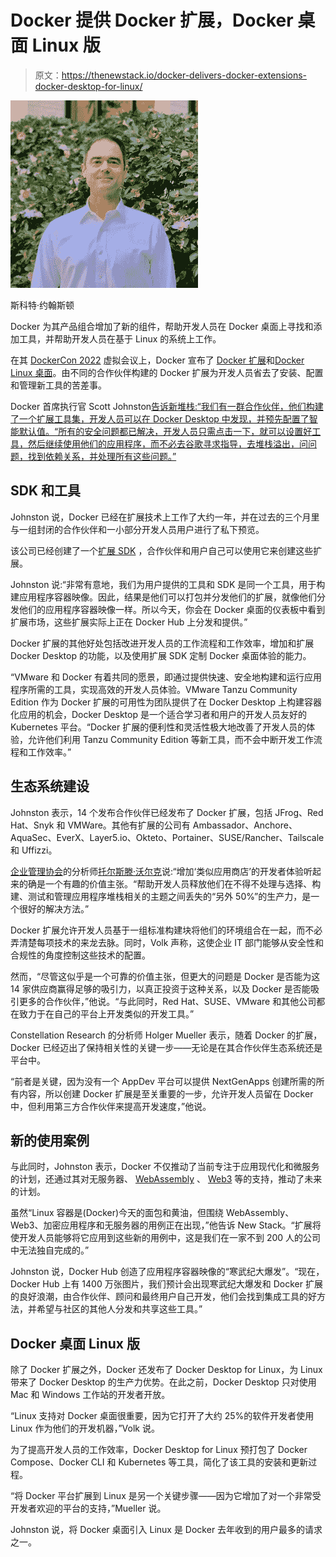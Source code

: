 # Docker 提供 Docker 扩展，Docker 桌面 Linux 版

> 原文：<https://thenewstack.io/docker-delivers-docker-extensions-docker-desktop-for-linux/>

![](img/9555984d94d923c5e5c763944683ef97.png)

斯科特·约翰斯顿

Docker 为其产品组合增加了新的组件，帮助开发人员在 Docker 桌面上寻找和添加工具，并帮助开发人员在基于 Linux 的系统上工作。

在其 [DockerCon 2022](https://docker.events.cube365.net/dockercon/2022) 虚拟会议上，Docker 宣布了 [Docker 扩展](https://www.docker.com/blog/docker-extensions-discover-build-integrate-new-tools-into-docker-desktop/)和[Docker Linux 桌面](https://www.docker.com/blog/the-magic-of-docker-desktop-is-now-available-on-linux/)。由不同的合作伙伴构建的 Docker 扩展为开发人员省去了安装、配置和管理新工具的苦差事。

Docker 首席执行官 Scott Johnston[告诉新堆栈:“我们有一群合作伙伴，他们构建了一个扩展工具集，开发人员可以在 Docker Desktop 中发现，并预先配置了智能默认值。“所有的安全问题都已解决，开发人员只需点击一下，就可以设置好工具，然后继续使用他们的应用程序，而不必去谷歌寻求指导，去堆栈溢出，问问题，找到依赖关系，并处理所有这些问题。”](https://www.linkedin.com/in/scottcjohnston/)

## SDK 和工具

Johnston 说，Docker 已经在扩展技术上工作了大约一年，并在过去的三个月里与一组封闭的合作伙伴和一小部分开发人员用户进行了私下预览。

该公司已经创建了一个[扩展 SDK](https://docs.docker.com/desktop/extensions-sdk/) ，合作伙伴和用户自己可以使用它来创建这些扩展。

Johnston 说:“非常有意地，我们为用户提供的工具和 SDK 是同一个工具，用于构建应用程序容器映像。因此，结果是他们可以打包并分发他们的扩展，就像他们分发他们的应用程序容器映像一样。所以今天，你会在 Docker 桌面的仪表板中看到扩展市场，这些扩展实际上正在 Docker Hub 上分发和提供。”

Docker 扩展的其他好处包括改进开发人员的工作流程和工作效率，增加和扩展 Docker Desktop 的功能，以及使用扩展 SDK 定制 Docker 桌面体验的能力。

“VMware 和 Docker 有着共同的愿景，即通过提供快速、安全地构建和运行应用程序所需的工具，实现高效的开发人员体验。VMware Tanzu Community Edition 作为 Docker 扩展的可用性为团队提供了在 Docker Desktop 上构建容器化应用的机会，Docker Desktop 是一个适合学习者和用户的开发人员友好的 Kubernetes 平台。“Docker 扩展的便利性和灵活性极大地改善了开发人员的体验，允许他们利用 Tanzu Community Edition 等新工具，而不会中断开发工作流程和工作效率。”

## 生态系统建设

Johnston 表示，14 个发布合作伙伴已经发布了 Docker 扩展，包括 JFrog、Red Hat、Snyk 和 VMWare。其他有扩展的公司有 Ambassador、Anchore、AquaSec、EverX、Layer5.io、Okteto、Portainer、SUSE/Rancher、Tailscale 和 Uffizzi。

[企业管理协会](https://www.enterprisemanagement.com/)的分析师[托尔斯滕·沃尔克](https://www.linkedin.com/in/torstenvolk/)说:“增加‘类似应用商店’的开发者体验听起来的确是一个有趣的价值主张。“帮助开发人员释放他们在不得不处理与选择、构建、测试和管理应用程序堆栈相关的主题之间丢失的“另外 50%”的生产力，是一个很好的解决方法。”

Docker 扩展允许开发人员基于一组标准构建块将他们的环境组合在一起，而不必弄清楚每项技术的来龙去脉。同时，Volk 声称，这使企业 IT 部门能够从安全性和合规性的角度控制这些技术的配置。

然而，“尽管这似乎是一个可靠的价值主张，但更大的问题是 Docker 是否能为这 14 家供应商赢得足够的吸引力，以真正投资于这种关系，以及 Docker 是否能吸引更多的合作伙伴，”他说。“与此同时，Red Hat、SUSE、VMware 和其他公司都在致力于在自己的平台上开发类似的开发工具。”

Constellation Research 的分析师 Holger Mueller 表示，随着 Docker 的扩展，Docker 已经迈出了保持相关性的关键一步——无论是在其合作伙伴生态系统还是平台中。

“前者是关键，因为没有一个 AppDev 平台可以提供 NextGenApps 创建所需的所有内容，所以创建 Docker 扩展是至关重要的一步，允许开发人员留在 Docker 中，但利用第三方合作伙伴来提高开发速度，”他说。

## 新的使用案例

与此同时，Johnston 表示，Docker 不仅推动了当前专注于应用现代化和微服务的计划，还通过其对无服务器、 [WebAssembly](https://thenewstack.io/webassembly-the-future-of-cloud-native-distributed-computing/) 、 [Web3](https://thenewstack.io/web3-stack-what-web-2-0-developers-need-to-know/) 等的支持，推动了未来的计划。

虽然“Linux 容器是(Docker)今天的面包和黄油，但围绕 WebAssembly、Web3、加密应用程序和无服务器的用例正在出现，”他告诉 New Stack。“扩展将使开发人员能够将它应用到这些新的用例中，这是我们在一家不到 200 人的公司中无法独自完成的。”

Johnston 说，Docker Hub 创造了应用程序容器映像的“寒武纪大爆发”。“现在，Docker Hub 上有 1400 万张图片，我们预计会出现寒武纪大爆发和 Docker 扩展的良好浪潮，由合作伙伴、顾问和最终用户自己开发，他们会找到集成工具的好方法，并希望与社区的其他人分发和共享这些工具。”

## Docker 桌面 Linux 版

除了 Docker 扩展之外，Docker 还发布了 Docker Desktop for Linux，为 Linux 带来了 Docker Desktop 的生产力优势。在此之前，Docker Desktop 只对使用 Mac 和 Windows 工作站的开发者开放。

“Linux 支持对 Docker 桌面很重要，因为它打开了大约 25%的软件开发者使用 Linux 作为他们的开发机器，”Volk 说。

为了提高开发人员的工作效率，Docker Desktop for Linux 预打包了 Docker Compose、Docker CLI 和 Kubernetes 等工具，简化了该工具的安装和更新过程。

“将 Docker 平台扩展到 Linux 是另一个关键步骤——因为它增加了对一个非常受开发者欢迎的平台的支持，”Mueller 说。

Johnston 说，将 Docker 桌面引入 Linux 是 Docker 去年收到的用户最多的请求之一。

<svg xmlns:xlink="http://www.w3.org/1999/xlink" viewBox="0 0 68 31" version="1.1"><title>Group</title> <desc>Created with Sketch.</desc></svg>